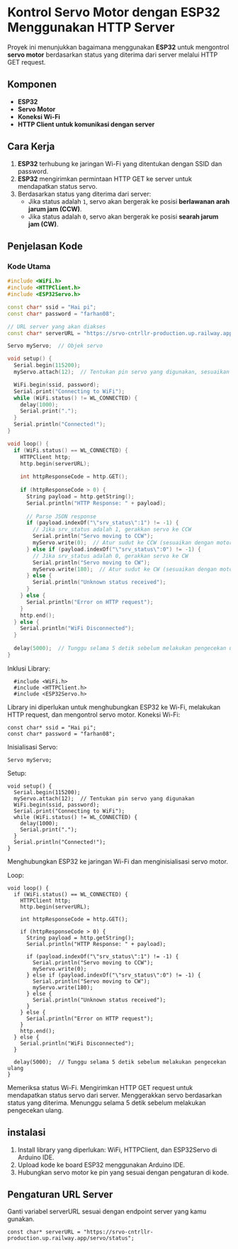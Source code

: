 # Kontrol Servo Motor dengan ESP32 Menggunakan HTTP Server

Proyek ini menunjukkan bagaimana menggunakan **ESP32** untuk mengontrol **servo motor** berdasarkan status yang diterima dari server melalui HTTP GET request. 

## Komponen
- **ESP32**
- **Servo Motor**
- **Koneksi Wi-Fi**
- **HTTP Client untuk komunikasi dengan server**

## Cara Kerja
1. **ESP32** terhubung ke jaringan Wi-Fi yang ditentukan dengan SSID dan password.
2. **ESP32** mengirimkan permintaan HTTP GET ke server untuk mendapatkan status servo.
3. Berdasarkan status yang diterima dari server:
   - Jika status adalah `1`, servo akan bergerak ke posisi **berlawanan arah jarum jam (CCW)**.
   - Jika status adalah `0`, servo akan bergerak ke posisi **searah jarum jam (CW)**.

## Penjelasan Kode

### Kode Utama

```cpp
#include <WiFi.h>
#include <HTTPClient.h>
#include <ESP32Servo.h>

const char* ssid = "Hai pi";
const char* password = "farhan08";

// URL server yang akan diakses
const char* serverURL = "https://srvo-cntrllr-production.up.railway.app/servo/status";

Servo myServo;  // Objek servo

void setup() {
  Serial.begin(115200);
  myServo.attach(12);  // Tentukan pin servo yang digunakan, sesuaikan dengan board Anda

  WiFi.begin(ssid, password);
  Serial.print("Connecting to WiFi");
  while (WiFi.status() != WL_CONNECTED) {
    delay(1000);
    Serial.print(".");
  }
  Serial.println("Connected!");
}

void loop() {
  if (WiFi.status() == WL_CONNECTED) {
    HTTPClient http;
    http.begin(serverURL);
    
    int httpResponseCode = http.GET();
    
    if (httpResponseCode > 0) {
      String payload = http.getString();
      Serial.println("HTTP Response: " + payload);
      
      // Parse JSON response
      if (payload.indexOf("\"srv_status\":1") != -1) {
        // Jika srv_status adalah 1, gerakkan servo ke CCW
        Serial.println("Servo moving to CCW");
        myServo.write(0);  // Atur sudut ke CCW (sesuaikan dengan motor servo Anda)
      } else if (payload.indexOf("\"srv_status\":0") != -1) {
        // Jika srv_status adalah 0, gerakkan servo ke CW
        Serial.println("Servo moving to CW");
        myServo.write(180);  // Atur sudut ke CW (sesuaikan dengan motor servo Anda)
      } else {
        Serial.println("Unknown status received");
      }
    } else {
      Serial.println("Error on HTTP request");
    }
    http.end();
  } else {
    Serial.println("WiFi Disconnected");
  }
  
  delay(5000);  // Tunggu selama 5 detik sebelum melakukan pengecekan ulang
}
```
Inklusi Library:

```
  #include <WiFi.h>
  #include <HTTPClient.h>
  #include <ESP32Servo.h>
```
Library ini diperlukan untuk menghubungkan ESP32 ke Wi-Fi, melakukan HTTP request, dan mengontrol servo motor.
Koneksi Wi-Fi:

```
const char* ssid = "Hai pi";
const char* password = "farhan08";
```
Inisialisasi Servo:

```
Servo myServo;
```
Setup:

```
void setup() {
  Serial.begin(115200);
  myServo.attach(12);  // Tentukan pin servo yang digunakan
  WiFi.begin(ssid, password);
  Serial.print("Connecting to WiFi");
  while (WiFi.status() != WL_CONNECTED) {
    delay(1000);
    Serial.print(".");
  }
  Serial.println("Connected!");
}
```
Menghubungkan ESP32 ke jaringan Wi-Fi dan menginisialisasi servo motor.

Loop:

```
void loop() {
  if (WiFi.status() == WL_CONNECTED) {
    HTTPClient http;
    http.begin(serverURL);
    
    int httpResponseCode = http.GET();
    
    if (httpResponseCode > 0) {
      String payload = http.getString();
      Serial.println("HTTP Response: " + payload);
      
      if (payload.indexOf("\"srv_status\":1") != -1) {
        Serial.println("Servo moving to CCW");
        myServo.write(0);
      } else if (payload.indexOf("\"srv_status\":0") != -1) {
        Serial.println("Servo moving to CW");
        myServo.write(180);
      } else {
        Serial.println("Unknown status received");
      }
    } else {
      Serial.println("Error on HTTP request");
    }
    http.end();
  } else {
    Serial.println("WiFi Disconnected");
  }
  
  delay(5000);  // Tunggu selama 5 detik sebelum melakukan pengecekan ulang
}
```

Memeriksa status Wi-Fi.
Mengirimkan HTTP GET request untuk mendapatkan status servo dari server.
Menggerakkan servo berdasarkan status yang diterima.
Menunggu selama 5 detik sebelum melakukan pengecekan ulang.

## instalasi
1. Install library yang diperlukan: WiFi, HTTPClient, dan ESP32Servo di Arduino IDE.
2. Upload kode ke board ESP32 menggunakan Arduino IDE.
3. Hubungkan servo motor ke pin yang sesuai dengan pengaturan di kode.
## Pengaturan URL Server
Ganti variabel serverURL sesuai dengan endpoint server yang kamu gunakan.
```
const char* serverURL = "https://srvo-cntrllr-production.up.railway.app/servo/status";
```
